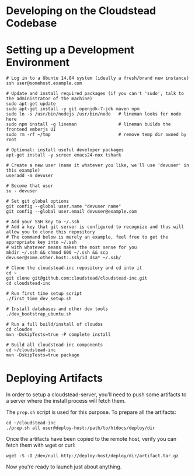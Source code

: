 Developing on the Cloudstead Codebase
=====================================

# Setting up a Development Environment

    # Log in to a Ubuntu 14.04 system (ideally a fresh/brand new instance)
    ssh user@somehost.example.com

    # Update and install required packages (if you can't 'sudo', talk to the administrator of the machine)
    sudo apt-get update
    sudo apt-get install -y git openjdk-7-jdk maven npm
    sudo ln -s /usr/bin/nodejs /usr/bin/node   # lineman looks for node here
    sudo npm install -g lineman                # lineman builds the frontend emberjs UI
    sudo rm -rf ~/tmp                          # remove temp dir owned by root

    # Optional: install useful developer packages
    apt-get install -y screen emacs24-nox tshark

    # Create a new user (name it whatever you like, we'll use 'devuser' in this example)
    useradd -m devuser

    # Become that user
    su - devuser

    # Set git global options
    git config --global user.name "devuser name"
    git config --global user.email devuser@example.com

    # Add your SSH key to ~/.ssh
    # Add a key that git server is configured to recognize and thus will allow you to clone this repository
    # The command below is merely an example, feel free to get the appropriate key into ~/.ssh 
    # with whatever means makes the most sense for you
    mkdir ~/.ssh && chmod 600 ~/.ssh && scp devuser@some.other.host:.ssh/id_dsa* ~/.ssh/

    # Clone the cloudstead-inc repository and cd into it
    cd ~
    git clone git@github.com:cloudstead/cloudstead-inc.git
    cd cloudstead-inc

    # Run first time setup script
    ./first_time_dev_setup.sh

    # Install databases and other dev tools
    ./dev_bootstrap_ubuntu.sh

    # Run a full build/install of cloudos
    cd cloudos
    mvn -DskipTests=true -P complete install

    # Build all cloudstead-inc components
    cd ~/cloudstead-inc
    mvn -DskipTests=true package


# Deploying Artifacts

In order to setup a cloudstead-server, you'll need to push some artifacts to a server where the install process 
will fetch them.

The `prep.sh` script is used for this purpose. To prepare all the artifacts:

    cd ~/cloudstead-inc
    ./prep.sh all user@deploy-host:/path/to/htdocs/deploy/dir
    
Once the artifacts have been copied to the remote host, verify you can fetch them with wget or curl:

    wget -S -O /dev/null http://deploy-host/deploy/dir/artifact.tar.gz

Now you're ready to launch just about anything.